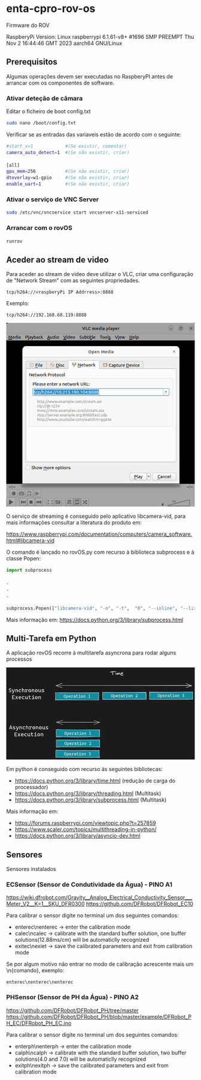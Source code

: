 # enta-cpro-rov-os

Firmware do ROV

RaspberyPi Version:
Linux raspberrypi 6.1.61-v8+ #1696 SMP PREEMPT Thu Nov  2 16:44:46 GMT 2023 aarch64 GNU/Linux

## Prerequisitos

Algumas operações devem ser executadas no RaspberyPI antes de arrancar com os componentes de software.

### Ativar deteção de câmara

Editar o ficheiro de boot config.txt

```bash
sudo nano /boot/config.txt 
```

Verificar se as entradas das variaveis estão de acordo com o seguinte:

```bash
#start_x=1            #(Se existir, comentar)
camera_auto_detect=1  #(Se não existir, criar)

[all]
gpu_mem=256           #(Se não existir, criar)
dtoverlay=w1-gpio     #(Se não existir, criar)
enable_uart=1         #(Se não existir, criar)
```

### Ativar o serviço de VNC Server

```bash
sudo /etc/vnc/vncservice start vncserver-x11-serviced
```

### Arrancar com o rovOS

```bash
runrov
```

## Aceder ao stream de video

Para aceder ao stream de video deve utilizar o VLC, criar uma configuração de "Network Stream" com as seguintes propriedades.

```config
tcp/h264://<raspberyPi IP Addrress>:8888
```

Exemplo:

```config
tcp/h264://192.168.68.119:8888
```

![Alt text](./imgs/media_source.png)

O serviço de streaming é conseguido pelo aplicativo libcamera-vid, para mais informações consultar a literatura do produto em:

<https://www.raspberrypi.com/documentation/computers/camera_software.html#libcamera-vid>

O comando é lançado no rovOS.py com recurso à biblioteca subprocess e à classe Popen: 

```python
import subprocess

.
.
.

subprocess.Popen(["libcamera-vid", "-n", "-t",  "0", "--inline", "--listen",  "-o", "tcp://0.0.0.0:8888"])
```

Mais informação em:
<https://docs.python.org/3/library/subprocess.html>

## Multi-Tarefa em Python

A aplicação rovOS recorre à multitarefa asyncrona para rodar alguns processos

![Alt Text](./imgs/parallel-processing.png)

Em python é conseguido com recurso às seguintes bibliotecas:

- <https://docs.python.org/3/library/time.html> (redução de carga do processador)
- <https://docs.python.org/3/library/threading.html>  (Multitask)
- <https://docs.python.org/3/library/subprocess.html> (Multitask)

Mais informação em:

- <https://forums.raspberrypi.com/viewtopic.php?t=257859>
- <https://www.scaler.com/topics/multithreading-in-python/>
- <https://docs.python.org/3/library/asyncio-dev.html>

## Sensores

Sensores instalados

### ECSensor (Sensor de Condutividade da Água) - PINO A1

<https://wiki.dfrobot.com/Gravity__Analog_Electrical_Conductivity_Sensor___Meter_V2__K=1__SKU_DFR0300>
<https://github.com/DFRobot/DFRobot_EC10>

Para calibrar o sensor digite no terminal um dos seguintes comandos:

- enterec\nenterec -> enter the calibration mode
- calec\ncalec     -> calibrate with the standard buffer solution, one buffer solutions(12.88ms/cm) will be automaticlly recognized
- exitec\nexiet -> save the calibrated parameters and exit from calibration mode

Se por algum motivo não entrar no modo de calibração acrescente mais um \n{comando}, exemplo:

```Serial
enterec\nenterec\nenterec
```

### PHSensor (Sensor de PH da Água) - PINO A2

<https://github.com/DFRobot/DFRobot_PH/tree/master>
<https://github.com/DFRobot/DFRobot_PH/blob/master/example/DFRobot_PH_EC/DFRobot_PH_EC.ino>

Para calibrar o sensor digite no terminal um dos seguintes comandos:

- enterph\nenterph -> enter the calibration mode
- calph\ncalph  -> calibrate with the standard buffer solution, two buffer solutions(4.0 and 7.0) will be automaticlly recognized
- exitph\nexitph  -> save the calibrated parameters and exit from calibration mode